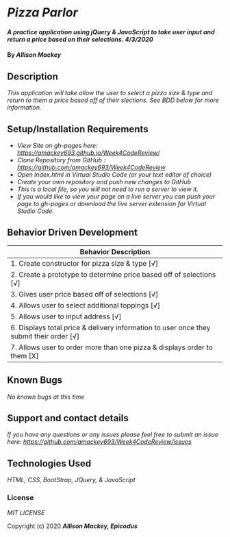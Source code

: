 # _Pizza Parlor_

#### _A practice application using jQuery & JavaScript to take user input and return a price based on their selections. 4/3/2020_

#### By _**Allison Mackey**_

## Description

_This application will take allow the user to select a pizza size & type and return to them a price based off of their slections. See BDD below for more information._ 

## Setup/Installation Requirements

* _View Site on gh-pages here: https://amackey693.github.io/Week4CodeReview/_
* _Clone Repository from GitHub : https://github.com/amackey693/Week4CodeReview_
* _Open Index.html in Virtual Studio Code (or your text editor of choice)_
* _Create your own repository and push new changes to GitHub_
* _This is a local file, so you will not need to run a server to view it._
* _If you would like to view your page on a live server you can push your page to gh-pages or download the live server extension for Virtual Studio Code._


## Behavior Driven Development 


|   Behavior Description        |  
|-------------------------------|
| 1. Create constructor for pizza size & type [√] |
| 2. Create a prototype to determine price based off of selections [√]|
| 3. Gives user price based off of selections [√] |
| 4. Allows user to select additional toppings [√] |
| 5. Allows user to input address [√]
| 6. Displays total price & delivery information to user once they submit their order [√]|
| 7. Allows user to order more than one pizza & displays order to them [X] |

## Known Bugs

_No known bugs at this time_

## Support and contact details

_If you have any questions or any issues please feel free to submit an issue here: https://github.com/amackey693/Week4CodeReview/issues_

## Technologies Used

_HTML, CSS, BootStrap, JQuery, & JavaScript_

### License
*MIT LICENSE*

Copyright (c) 2020 **_Allison Mackey, Epicodus_**
